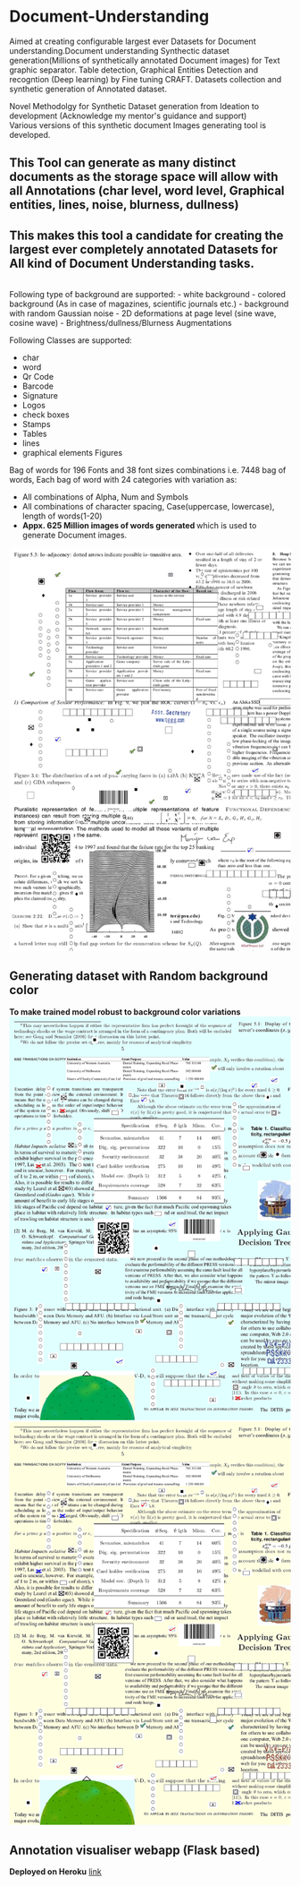 # Document-Understanding
Aimed at creating configurable largest ever Datasets for Document understanding.Document understanding Synthectic dataset generation(Millions of synthetically annotated Document images) for Text graphic separator.
Table detection, Graphical Entities Detection and recogntion (Deep learning) by Fine tuning CRAFT.
Datasets collection and synthetic generation of Annotated dataset. <br/>

Novel Methodolgy for Synthetic Dataset generation from Ideation to development (Acknowledge my mentor's guidance and support) <br/>
Various versions of this synthetic document Images generating tool is developed. <br/>

## This Tool can generate as many distinct documents as the storage space will allow with all Annotations (char level, word level, Graphical entities, lines, noise, blurness, dullness)

## This makes this tool a candidate for creating the largest ever completely annotated Datasets for All kind of Document Understanding tasks.

<br/>
Following type of background are supported:
 - white background
 - colored background (As in case of magazines, scientific journals etc.)
 - background with random Gaussian noise
 - 2D deformations at page level (sine wave, cosine wave)
 - Brightness/dullness/Blurness Augmentations
 
Following Classes are supported:
- char
- word
- Qr Code
- Barcode
- Signature
- Logos
- check boxes
- Stamps
- Tables
- lines
- graphical elements
Figures

Bag of words for 196 Fonts and 38 font sizes combinations i.e. 7448 bag of words, Each bag of word with 24 categories with variation as:
- All combinations of Alpha, Num and Symbols
- All combinations of character spacing, Case(uppercase, lowercase), length of words(1-20) 
- <b> Appx. 625 Million images of words generated </b> which is used to generate Document images.

![alt](resources/13.png)
## Generating dataset with Random background color
 <b>To make trained model robust to background color variations</b>
 ![alt](resources/4.png)
 ![alt](resources/annotated.png)
## Annotation visualiser webapp (Flask based)
<b>Deployed on Heroku</b> [link](https://annotation-visualiser-app.herokuapp.com/)

